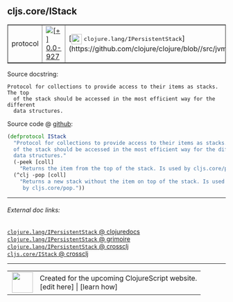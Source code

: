 ## cljs.core/IStack



 <table border="1">
<tr>
<td>protocol</td>
<td><a href="https://github.com/cljsinfo/cljs-api-docs/tree/0.0-927"><img valign="middle" alt="[+] 0.0-927" title="Added in 0.0-927" src="https://img.shields.io/badge/+-0.0--927-lightgrey.svg"></a> </td>
<td>
[<img height="24px" valign="middle" src="http://i.imgur.com/1GjPKvB.png"> <samp>clojure.lang/IPersistentStack</samp>](https://github.com/clojure/clojure/blob//src/jvm/clojure/lang/IPersistentStack.java)
</td>
</tr>
</table>







Source docstring:

```
Protocol for collections to provide access to their items as stacks. The top
  of the stack should be accessed in the most efficient way for the different
  data structures.
```


Source code @ [github](https://github.com/clojure/clojurescript/blob/r3291/src/main/cljs/cljs/core.cljs#L424-L432):

```clj
(defprotocol IStack
  "Protocol for collections to provide access to their items as stacks. The top
  of the stack should be accessed in the most efficient way for the different
  data structures."
  (-peek [coll]
    "Returns the item from the top of the stack. Is used by cljs.core/peek.")
  (^clj -pop [coll]
    "Returns a new stack without the item on top of the stack. Is used
     by cljs.core/pop."))
```

<!--
Repo - tag - source tree - lines:

 <pre>
clojurescript @ r3291
└── src
    └── main
        └── cljs
            └── cljs
                └── <ins>[core.cljs:424-432](https://github.com/clojure/clojurescript/blob/r3291/src/main/cljs/cljs/core.cljs#L424-L432)</ins>
</pre>

-->

---



###### External doc links:

[`clojure.lang/IPersistentStack` @ clojuredocs](http://clojuredocs.org/clojure.lang/IPersistentStack)<br>
[`clojure.lang/IPersistentStack` @ grimoire](http://conj.io/store/v1/org.clojure/clojure/1.7.0-beta3/clj/clojure.lang/IPersistentStack/)<br>
[`clojure.lang/IPersistentStack` @ crossclj](http://crossclj.info/fun/clojure.lang/IPersistentStack.html)<br>
[`cljs.core/IStack` @ crossclj](http://crossclj.info/fun/cljs.core.cljs/IStack.html)<br>

---

 <table>
<tr><td>
<img valign="middle" align="right" width="48px" src="http://i.imgur.com/Hi20huC.png">
</td><td>
Created for the upcoming ClojureScript website.<br>
[edit here] | [learn how]
</td></tr></table>

[edit here]:https://github.com/cljsinfo/cljs-api-docs/blob/master/cljsdoc/cljs.core_IStack.cljsdoc
[learn how]:https://github.com/cljsinfo/cljs-api-docs/wiki/cljsdoc-files

<!--

This information was too distracting to show to readers, but I'll leave it
commented here since it is helpful to:

- pretty-print the data used to generate this document
- and show how to retrieve that data



The API data for this symbol:

```clj
{:ns "cljs.core",
 :name "IStack",
 :history [["+" "0.0-927"]],
 :type "protocol",
 :full-name-encode "cljs.core_IStack",
 :source {:code "(defprotocol IStack\n  \"Protocol for collections to provide access to their items as stacks. The top\n  of the stack should be accessed in the most efficient way for the different\n  data structures.\"\n  (-peek [coll]\n    \"Returns the item from the top of the stack. Is used by cljs.core/peek.\")\n  (^clj -pop [coll]\n    \"Returns a new stack without the item on top of the stack. Is used\n     by cljs.core/pop.\"))",
          :title "Source code",
          :repo "clojurescript",
          :tag "r3291",
          :filename "src/main/cljs/cljs/core.cljs",
          :lines [424 432]},
 :methods [{:name "-peek",
            :signature ["[coll]"],
            :docstring "Returns the item from the top of the stack. Is used by cljs.core/peek."}
           {:name "-pop",
            :signature ["[coll]"],
            :docstring "Returns a new stack without the item on top of the stack. Is used\n     by cljs.core/pop."}],
 :full-name "cljs.core/IStack",
 :clj-symbol "clojure.lang/IPersistentStack",
 :docstring "Protocol for collections to provide access to their items as stacks. The top\n  of the stack should be accessed in the most efficient way for the different\n  data structures."}

```

Retrieve the API data for this symbol:

```clj
;; from Clojure REPL
(require '[clojure.edn :as edn])
(-> (slurp "https://raw.githubusercontent.com/cljsinfo/cljs-api-docs/catalog/cljs-api.edn")
    (edn/read-string)
    (get-in [:symbols "cljs.core/IStack"]))
```

-->
